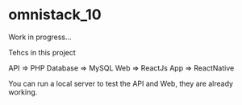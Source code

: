 # omnistack_10

Work in progress...

Tehcs in this project

API       => PHP 
Database  => MySQL
Web       => ReactJs
App       => ReactNative

You can run a local server to test the API and Web, they are already working.